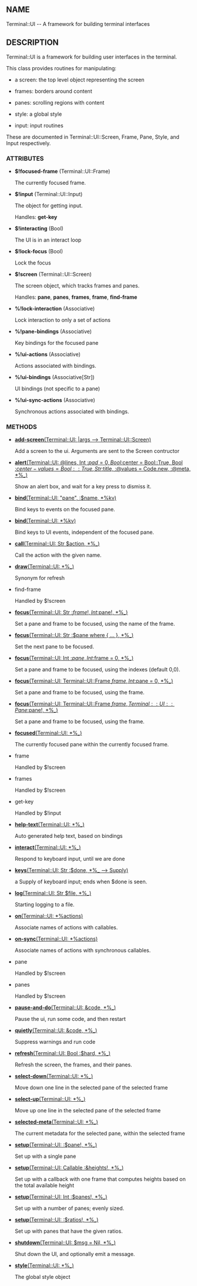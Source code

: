 ## NAME

Terminal::UI -- A framework for building terminal interfaces

## DESCRIPTION

Terminal::UI is a framework for building user interfaces in the terminal.

This class provides routines for manipulating:

* a screen: the top level object representing the screen

* frames: borders around content

* panes: scrolling regions with content

* style: a global style

* input: input routines

These are documented in Terminal::UI::Screen, Frame, Pane, Style, and Input respectively.

### ATTRIBUTES

* **$!focused-frame** (Terminal::UI::Frame)

  The currently focused frame.

* **$!input** (Terminal::UI::Input)

  The object for getting input.

  Handles: **get-key**

* **$!interacting** (Bool)

  The UI is in an interact loop

* **$!lock-focus** (Bool)

  Lock the focus

* **$!screen** (Terminal::UI::Screen)

  The screen object, which tracks frames and panes.

  Handles: **pane**, **panes**, **frames**, **frame**, **find-frame**

* **%!lock-interaction** (Associative)

  Lock interaction to only a set of actions

* **%!pane-bindings** (Associative)

  Key bindings for the focused pane

* **%!ui-actions** (Associative)

  Actions associated with bindings.

* **%!ui-bindings** (Associative[Str])

  UI bindings (not specific to a pane)

* **%!ui-sync-actions** (Associative)

  Synchronous actions associated with bindings.


### METHODS

* [**add-screen**(Terminal::UI: |args --> Terminal::UI::Screen)](https://git.sr.ht/~bduggan/raku-terminal-ui/tree/0.0.17/lib/Terminal/UI.rakumod#L196)

  Add a screen to the ui. Arguments are sent to the Screen contructor

* [**alert**(Terminal::UI: @lines, Int :$pad = 0, Bool :$center = Bool::True, Bool :$center-values = Bool::True, Str :$title, :@values = Code.new, :@meta, *%_)](https://git.sr.ht/~bduggan/raku-terminal-ui/tree/0.0.17/lib/Terminal/UI/Alerts.rakumod#L14)

  Show an alert box, and wait for a key press to dismiss it.

* [**bind**(Terminal::UI: "pane", :$name, *%kv)](https://git.sr.ht/~bduggan/raku-terminal-ui/tree/0.0.17/lib/Terminal/UI.rakumod#L242)

  Bind keys to events on the focused pane.

* [**bind**(Terminal::UI: *%kv)](https://git.sr.ht/~bduggan/raku-terminal-ui/tree/0.0.17/lib/Terminal/UI.rakumod#L258)

  Bind keys to UI events, independent of the focused pane.

* [**call**(Terminal::UI: Str $action, *%_)](https://git.sr.ht/~bduggan/raku-terminal-ui/tree/0.0.17/lib/Terminal/UI.rakumod#L333)

  Call the action with the given name.

* [**draw**(Terminal::UI: *%_)](https://git.sr.ht/~bduggan/raku-terminal-ui/tree/0.0.17/lib/Terminal/UI.rakumod#L88)

  Synonym for refresh

* find-frame

  Handled by $!screen

* [**focus**(Terminal::UI: Str :$frame!, Int :$pane!, *%_)](https://git.sr.ht/~bduggan/raku-terminal-ui/tree/0.0.17/lib/Terminal/UI.rakumod#L105)

  Set a pane and frame to be focused, using the name of the frame.

* [**focus**(Terminal::UI: Str :$pane where { ... }, *%_)](https://git.sr.ht/~bduggan/raku-terminal-ui/tree/0.0.17/lib/Terminal/UI.rakumod#L112)

  Set the next pane to be focused.

* [**focus**(Terminal::UI: Int :$pane, Int :$frame = 0, *%_)](https://git.sr.ht/~bduggan/raku-terminal-ui/tree/0.0.17/lib/Terminal/UI.rakumod#L123)

  Set a pane and frame to be focused, using the indexes (default 0,0).

* [**focus**(Terminal::UI: Terminal::UI::Frame $frame, Int :$pane = 0, *%_)](https://git.sr.ht/~bduggan/raku-terminal-ui/tree/0.0.17/lib/Terminal/UI.rakumod#L131)

  Set a pane and frame to be focused, using the frame.

* [**focus**(Terminal::UI: Terminal::UI::Frame $frame, Terminal::UI::Pane :$pane!, *%_)](https://git.sr.ht/~bduggan/raku-terminal-ui/tree/0.0.17/lib/Terminal/UI.rakumod#L139)

  Set a pane and frame to be focused, using the frame.

* [**focused**(Terminal::UI: *%_)](https://git.sr.ht/~bduggan/raku-terminal-ui/tree/0.0.17/lib/Terminal/UI.rakumod#L78)

  The currently focused pane within the currently focused frame.

* frame

  Handled by $!screen

* frames

  Handled by $!screen

* get-key

  Handled by $!input

* [**help-text**(Terminal::UI: *%_)](https://git.sr.ht/~bduggan/raku-terminal-ui/tree/0.0.17/lib/Terminal/UI.rakumod#L360)

  Auto generated help text, based on bindings

* [**interact**(Terminal::UI: *%_)](https://git.sr.ht/~bduggan/raku-terminal-ui/tree/0.0.17/lib/Terminal/UI.rakumod#L289)

  Respond to keyboard input, until we are done

* [**keys**(Terminal::UI: Str :$done, *%_ --> Supply)](https://git.sr.ht/~bduggan/raku-terminal-ui/tree/0.0.17/lib/Terminal/UI.rakumod#L210)

  a Supply of keyboard input; ends when $done is seen.

* [**log**(Terminal::UI: Str $file, *%_)](https://git.sr.ht/~bduggan/raku-terminal-ui/tree/0.0.17/lib/Terminal/UI.rakumod#L204)

  Starting logging to a file.

* [**on**(Terminal::UI: *%actions)](https://git.sr.ht/~bduggan/raku-terminal-ui/tree/0.0.17/lib/Terminal/UI.rakumod#L310)

  Associate names of actions with callables.

* [**on-sync**(Terminal::UI: *%actions)](https://git.sr.ht/~bduggan/raku-terminal-ui/tree/0.0.17/lib/Terminal/UI.rakumod#L321)

  Associate names of actions with synchronous callables.

* pane

  Handled by $!screen

* panes

  Handled by $!screen

* [**pause-and-do**(Terminal::UI: &code, *%_)](https://git.sr.ht/~bduggan/raku-terminal-ui/tree/0.0.17/lib/Terminal/UI.rakumod#L382)

  Pause the ui, run some code, and then restart

* [**quietly**(Terminal::UI: &code, *%_)](https://git.sr.ht/~bduggan/raku-terminal-ui/tree/0.0.17/lib/Terminal/UI.rakumod#L353)

  Suppress warnings and run code

* [**refresh**(Terminal::UI: Bool :$hard, *%_)](https://git.sr.ht/~bduggan/raku-terminal-ui/tree/0.0.17/lib/Terminal/UI.rakumod#L93)

  Refresh the screen, the frames, and their panes.

* [**select-down**(Terminal::UI: *%_)](https://git.sr.ht/~bduggan/raku-terminal-ui/tree/0.0.17/lib/Terminal/UI.rakumod#L237)

  Move down one line in the selected pane of the selected frame

* [**select-up**(Terminal::UI: *%_)](https://git.sr.ht/~bduggan/raku-terminal-ui/tree/0.0.17/lib/Terminal/UI.rakumod#L232)

  Move up one line in the selected pane of the selected frame

* [**selected-meta**(Terminal::UI: *%_)](https://git.sr.ht/~bduggan/raku-terminal-ui/tree/0.0.17/lib/Terminal/UI.rakumod#L222)

  The current metadata for the selected pane, within the selected frame

* [**setup**(Terminal::UI: :$pane!, *%_)](https://git.sr.ht/~bduggan/raku-terminal-ui/tree/0.0.17/lib/Terminal/UI.rakumod#L146)

  Set up with a single pane

* [**setup**(Terminal::UI: Callable :&heights!, *%_)](https://git.sr.ht/~bduggan/raku-terminal-ui/tree/0.0.17/lib/Terminal/UI.rakumod#L159)

  Set up with a callback with one frame that computes heights based on the total available height

* [**setup**(Terminal::UI: Int :$panes!, *%_)](https://git.sr.ht/~bduggan/raku-terminal-ui/tree/0.0.17/lib/Terminal/UI.rakumod#L175)

  Set up with a number of panes; evenly sized.

* [**setup**(Terminal::UI: :$ratios!, *%_)](https://git.sr.ht/~bduggan/raku-terminal-ui/tree/0.0.17/lib/Terminal/UI.rakumod#L182)

  Set up with panes that have the given ratios.

* [**shutdown**(Terminal::UI: $msg = Nil, *%_)](https://git.sr.ht/~bduggan/raku-terminal-ui/tree/0.0.17/lib/Terminal/UI.rakumod#L190)

  Shut down the UI, and optionally emit a message.

* [**style**(Terminal::UI: *%_)](https://git.sr.ht/~bduggan/raku-terminal-ui/tree/0.0.17/lib/Terminal/UI.rakumod#L227)

  The global style object
